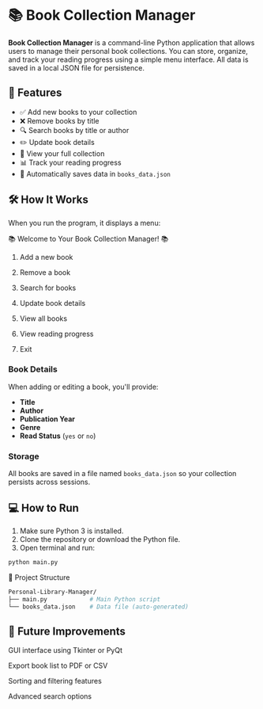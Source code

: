 # 📚 Book Collection Manager

**Book Collection Manager** is a command-line Python application that allows users to manage their personal book collections. You can store, organize, and track your reading progress using a simple menu interface. All data is saved in a local JSON file for persistence.

## 🧩 Features

- ✅ Add new books to your collection
- ❌ Remove books by title
- 🔍 Search books by title or author
- ✏️ Update book details
- 📖 View your full collection
- 📊 Track your reading progress
- 💾 Automatically saves data in `books_data.json`

## 🛠 How It Works

When you run the program, it displays a menu:

📚 Welcome to Your Book Collection Manager! 📚

1. Add a new book

2. Remove a book

3. Search for books

4. Update book details

5. View all books

6. View reading progress

7. Exit


### Book Details

When adding or editing a book, you'll provide:
- **Title**
- **Author**
- **Publication Year**
- **Genre**
- **Read Status** (`yes` or `no`)

### Storage

All books are saved in a file named `books_data.json` so your collection persists across sessions.

## 💻 How to Run

1. Make sure Python 3 is installed.
2. Clone the repository or download the Python file.
4. Open terminal and run:

```bash
python main.py
```

📁 Project Structure
```bash
Personal-Library-Manager/
├── main.py            # Main Python script
└── books_data.json    # Data file (auto-generated)
```
## 🚀 Future Improvements

GUI interface using Tkinter or PyQt

Export book list to PDF or CSV

Sorting and filtering features

Advanced search options